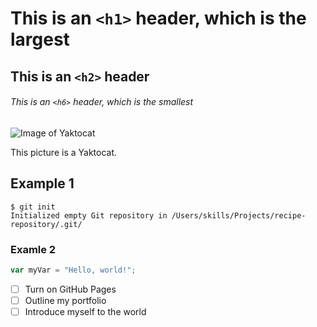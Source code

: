 # This is an `<h1>` header, which is the largest

## This is an `<h2>` header

###### This is an `<h6>` header, which is the smallest

![Image of Yaktocat](https://octodex.github.com/images/yaktocat.png)

This picture is a Yaktocat.

## Example 1
```
$ git init
Initialized empty Git repository in /Users/skills/Projects/recipe-repository/.git/
```

### Examle 2
``` javascript
var myVar = "Hello, world!";
```
- [ ] Turn on GitHub Pages
- [ ] Outline my portfolio
- [ ] Introduce myself to the world
